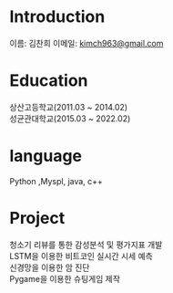 # Introduction
이름: 김찬희
이메일: kimch963@gmail.com
# Education 
상산고등학교(2011.03 ~ 2014.02)  
성균관대학교(2015.03 ~ 2022.02)
# language
Python ,Myspl, java, c++
# Project
청소기 리뷰를 통한 감성분석 및 평가지표 개발  
LSTM을 이용한 비트코인 실시간 시세 예측  
신경망을 이용한 암 진단  
Pygame을 이용한 슈팅게임 제작
